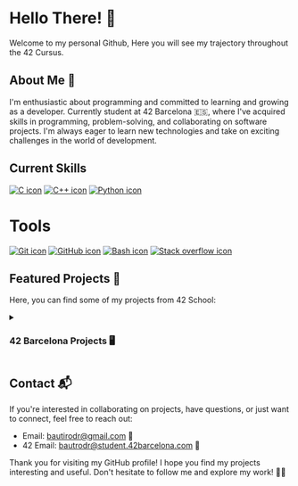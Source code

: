 # Hello There! 👋

Welcome to my personal Github, Here you will see my trajectory throughout the 42 Cursus.

## About Me 🚀

I'm enthusiastic about programming and committed to learning and growing as a developer.
Currently student at 42 Barcelona 🇪🇸, where I've acquired skills in programming, problem-solving, and collaborating on software projects. I'm always eager to learn new technologies and take on exciting challenges in the world of development.

## Current Skills

[![C icon](https://skillicons.dev/icons?i=c)](https://skillicons.dev)
[![C++ icon](https://skillicons.dev/icons?i=cpp)](https://skillicons.dev)
[![Python icon](https://skillicons.dev/icons?i=python)](https://skillicons.dev)

# Tools

[![Git icon](https://skillicons.dev/icons?i=git)](https://skillicons.dev)
[![GitHub icon](https://skillicons.dev/icons?i=github)](https://skillicons.dev)
[![Bash icon](https://skillicons.dev/icons?i=bash)](https://skillicons.dev)
[![Stack overflow icon](https://skillicons.dev/icons?i=stackoverflow)](https://skillicons.dev)

## Featured Projects 🌟

Here, you can find some of my projects from 42 School:

<details>
  <summary><h3>42 Barcelona Projects 🖥</h3></summary>

  - [**Cursus 🚧**](https://github.com/TuTaRdrgZ/42-Cursus)
    - [libft](https://github.com/TuTaRdrgZ/42-Cursus/tree/master/libft)
    - [ft_printf](https://github.com/TuTaRdrgZ/42-Cursus/tree/master/ft_printf)
    - [get_next_line](https://github.com/TuTaRdrgZ/42-Cursus/tree/master/get_next_line)

  - [**C Reloaded 🔃**](https://github.com/TuTaRdrgZ/C-reloaded)

  - [**Piscine 🏊‍♂️**](https://github.com/TuTaRdrgZ/42piscine)

</details>

## Contact 📬

If you're interested in collaborating on projects, have questions, or just want to connect, feel free to reach out:

- Email: [bautirodr@gmail.com](mailto:bautirodri@gmail.com) 📧
- 42 Email: [bautrodr@student.42barcelona.com](mailto:bautrodr@student.42barcelona.com) 📧

Thank you for visiting my GitHub profile! I hope you find my projects interesting and useful. Don't hesitate to follow me and explore my work! 🚀✨
